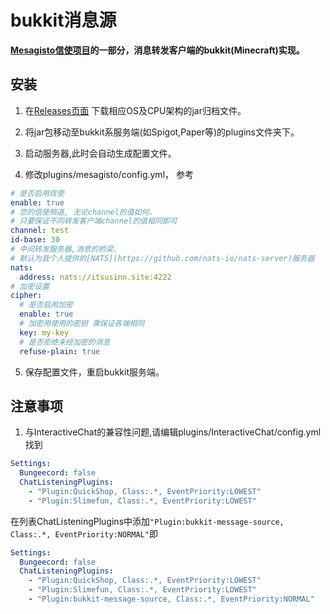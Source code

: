 # bukkit消息源
**[Mesagisto信使项目](https://github.com/MeowCat-Studio/mesagisto)的一部分，消息转发客户端的bukkit(Minecraft)实现。**

## 安装

1. 在[Releases页面](https://github.com/MeowCat-Studio/bukkit-message-source/releases) 
  下载相应OS及CPU架构的jar归档文件。

2. 将jar包移动至bukkit系服务端(如Spigot,Paper等)的plugins文件夹下。

3. 启动服务器,此时会自动生成配置文件。

4. 修改plugins/mesagisto/config.yml，
  参考
  ```yaml
  # 是否启用信使
  enable: true
  # 您的信使频道, 无论channel的值如何，
  # 只要保证不同转发客户端channel的值相同即可
  channel: test
  id-base: 30
  # 中间转发服务器,消息的桥梁.
  # 默认为我个人提供的[NATS](https://github.com/nats-io/nats-server)服务器
  nats:
    address: nats://itsusinn.site:4222
  # 加密设置
  cipher:
    # 是否启用加密
    enable: true
    # 加密用使用的密钥 需保证各端相同
    key: my-key
    # 是否拒绝未经加密的消息
    refuse-plain: true
  ```

5. 保存配置文件，重启bukkit服务端。

## 注意事项
1. 与InteractiveChat的兼容性问题,请编辑plugins/InteractiveChat/config.yml
  找到
  ```yaml
  Settings:
    Bungeecord: false
    ChatListeningPlugins:
      - "Plugin:QuickShop, Class:.*, EventPriority:LOWEST"
      - "Plugin:Slimefun, Class:.*, EventPriority:LOWEST"
  ```
  在列表ChatListeningPlugins中添加`"Plugin:bukkit-message-source, Class:.*, EventPriority:NORMAL"`即
  ```yaml
  Settings:
    Bungeecord: false
    ChatListeningPlugins:
      - "Plugin:QuickShop, Class:.*, EventPriority:LOWEST"
      - "Plugin:Slimefun, Class:.*, EventPriority:LOWEST"
      - "Plugin:bukkit-message-source, Class:.*, EventPriority:NORMAL"
  ```

